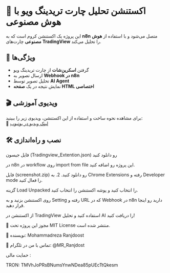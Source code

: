 # 📌 اکستنشن تحلیل چارت تریدینگ ویو با هوش مصنوعی  

این پروژه یک اکستنشن کروم است که به **n8n** متصل می‌شود و با استفاده از **هوش مصنوعی** چارت‌های **TradingView** را تحلیل می‌کند.  

## 🚀 ویژگی‌ها  
- گرفتن **اسکرین‌شات** از چارت تریدینگ ویو  
- ارسال تصویر به **Webhook در n8n**  
- تحلیل تصویر توسط **AI Agent**  
- نمایش نتیجه در یک **صفحه HTML اختصاصی**  

## 🎬 ویدیوی آموزشی  
برای مشاهده نحوه ساخت و استفاده از این اکستنشن، ویدیوی زیر را ببینید:  
🔗 [لینک ویدیو در یوتیوب](https://www.youtube.com/watch?v=ZzQOR93VVCU&list=PLVEs0W-dLsDEmO1HwGI4bTTEGoXdiYKHG&index=4)  

## 🛠️ نصب و راه‌اندازی  
فایل جیسون (Tradingview_Extention.json) رو دانلود کنید 

در n8n در workflow روی import from file این پروژه رو اضافه کنید.

فایل (screenshot.zip) رو دانلود کنید.
2. 
به Chrome Extensions رفته و Developer mode را فعال کنید.

گزینه Load Unpacked را انتخاب کنید و پوشه اکستنشن را انتخاب کنید.

روی اکستنشن بزنید و به Setting رفته و URL که در Webhook در n8n دارید رو اینجا قرار دهید.

از اکستنشن در TradingView استفاده کنید و تحلیل AI را دریافت کنید!

📜 مجوز
این پروژه تحت MIT License منتشر شده است.


📌 نویسنده: Mohammadreza Ranjdoost

📌 تماس با من در تلگرام: @MR_Ranjdost

حمایت مالی : 

TRON: TMVhJoPRsBNumsYnwNDea85pUEcTtQkesm
